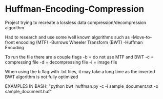 # Huffman-Encoding-Compression
Project trying to recreate a lossless data compression/decompression algorithm

Had to research and use some well known algorithms such as 
  -Move-to-front encoding (MTF)
  -Burrows Wheeler Transform (BWT)
  -Huffman Encoding

To run the file there are a couple flags
-b = do not use MTF and BWT
-c = compressing file
-d = decompressing file
-i = image file

When using the b flag with .txt files, it may take a long time as the inverted BWT algorithm is not fully optimized

EXAMPLES IN BASH:
"python bwt_huffman.py -c -i sample_document.txt -o sample_document.huf"
